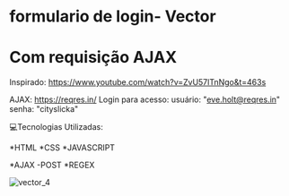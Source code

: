 # formulario de login- Vector
# Com requisição AJAX

Inspirado: https://www.youtube.com/watch?v=ZvU57lTnNgo&t=463s

AJAX: https://reqres.in/
    Login para acesso: 
        usuário: "eve.holt@reqres.in"
        senha:  "cityslicka" 

💻Tecnologias Utilizadas: 

*HTML
*CSS
*JAVASCRIPT

*AJAX
    -POST
*REGEX

![vector_4](https://user-images.githubusercontent.com/67765965/180899881-1d5adece-c3c1-47fa-a4d4-82946507fada.png)
